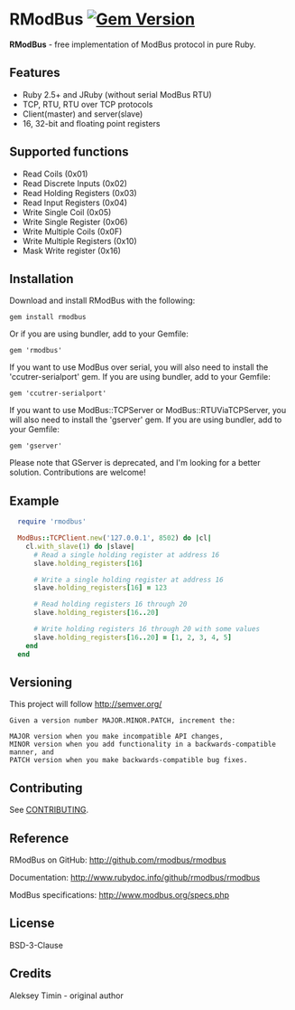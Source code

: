 RModBus [![Gem Version](https://badge.fury.io/rb/rmodbus.svg)](http://badge.fury.io/rb/rmodbus)
==========================

**RModBus** - free implementation of ModBus protocol in pure Ruby.

Features
---------------------------
  - Ruby 2.5+ and JRuby (without serial ModBus RTU)
  - TCP, RTU, RTU over TCP protocols
  - Client(master) and server(slave)
  - 16, 32-bit and floating point registers

Supported functions
---------------------------
  * Read Coils (0x01)
  * Read Discrete Inputs (0x02)
  * Read Holding Registers (0x03)
  * Read Input Registers (0x04)
  * Write Single Coil (0x05)
  * Write Single Register (0x06)
  * Write Multiple Coils (0x0F)
  * Write Multiple Registers (0x10)
  * Mask Write register (0x16)

Installation
------------------------------------

Download and install RModBus with the following:

```
gem install rmodbus
```

Or if you are using bundler, add to your Gemfile:

```
gem 'rmodbus'
```

If you want to use ModBus over serial, you will also need to install the 'ccutrer-serialport' gem.
If you are using bundler, add to your Gemfile:

```
gem 'ccutrer-serialport'
```

If you want to use ModBus::TCPServer or ModBus::RTUViaTCPServer,
you will also need to install the 'gserver' gem. If you are using bundler, add to your Gemfile:

```
gem 'gserver'
```

Please note that GServer is deprecated, and I'm looking for a better solution.
Contributions are welcome!

Example
------------------------------------

  ```ruby
    require 'rmodbus'

    ModBus::TCPClient.new('127.0.0.1', 8502) do |cl|
      cl.with_slave(1) do |slave|
        # Read a single holding register at address 16
        slave.holding_registers[16]

        # Write a single holding register at address 16
        slave.holding_registers[16] = 123

        # Read holding registers 16 through 20
        slave.holding_registers[16..20]

        # Write holding registers 16 through 20 with some values
        slave.holding_registers[16..20] = [1, 2, 3, 4, 5]
      end
    end
  ```

Versioning
----------------------------------

This project will follow http://semver.org/

```
Given a version number MAJOR.MINOR.PATCH, increment the:

MAJOR version when you make incompatible API changes,
MINOR version when you add functionality in a backwards-compatible manner, and
PATCH version when you make backwards-compatible bug fixes.
```

Contributing
----------------------------------

See [CONTRIBUTING](CONTRIBUTING.md).

Reference
----------------------------------

RModBus on GitHub: http://github.com/rmodbus/rmodbus

Documentation: http://www.rubydoc.info/github/rmodbus/rmodbus

ModBus specifications: http://www.modbus.org/specs.php

License
----------------------------------

BSD-3-Clause

Credits
----------------------------------

Aleksey Timin - original author

